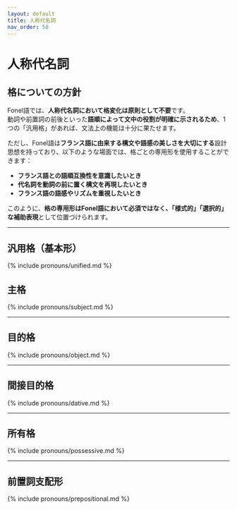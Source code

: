 ```yaml
---
layout: default
title: 人称代名詞
nav_order: 50
---
```


# 人称代名詞

## 格についての方針

Fonel語では、**人称代名詞において格変化は原則として不要**です。  
動詞や前置詞の前後といった**語順によって文中の役割が明確に示されるため**、1つの「汎用格」があれば、文法上の機能は十分に果たせます。

ただし、Fonel語は**フランス語に由来する構文や語感の美しさを大切にする**設計思想を持っており、以下のような場面では、格ごとの専用形を使用することができます：

- **フランス語との語順互換性を意識したいとき**  
- **代名詞を動詞の前に置く構文を再現したいとき**  
- **フランス語の語感やリズムを重視したいとき**

このように、**格の専用形はFonel語において必須ではなく、「様式的」「選択的」な補助表現**として位置づけられます。

---

## 汎用格（基本形）

{% include pronouns/unified.md %}

## 主格

{% include pronouns/subject.md %}

---

## 目的格

{% include pronouns/object.md %}

---

## 間接目的格

{% include pronouns/dative.md %}

---

## 所有格

{% include pronouns/possessive.md %}

---

## 前置詞支配形

{% include pronouns/prepositional.md %}
